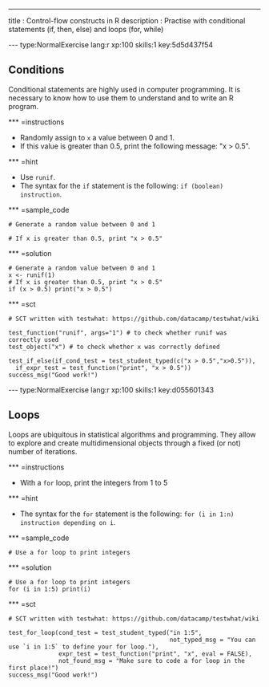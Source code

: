 ---
title       : Control-flow constructs in R
description : Practise with conditional statements (if, then, else) and loops (for, while)

--- type:NormalExercise lang:r xp:100 skills:1 key:5d5d437f54

## Conditions

Conditional statements are highly used in computer programming.
It is necessary to know how to use them to understand and to write an R program.

*** =instructions
- Randomly assign to `x` a value between 0 and 1.
- If this value is greater than 0.5, print the following message: "x > 0.5".

*** =hint
- Use `runif`.
- The syntax for the `if` statement is the following: `if (boolean) instruction`.

*** =sample_code
```{r}
# Generate a random value between 0 and 1

# If x is greater than 0.5, print "x > 0.5"

```

*** =solution
```{r}
# Generate a random value between 0 and 1
x <- runif(1)
# If x is greater than 0.5, print "x > 0.5"
if (x > 0.5) print("x > 0.5")
```

*** =sct
```{r}
# SCT written with testwhat: https://github.com/datacamp/testwhat/wiki

test_function("runif", args="1") # to check whether runif was correctly used
test_object("x") # to check whether x was correctly defined

test_if_else(if_cond_test = test_student_typed(c("x > 0.5","x>0.5")), 
  if_expr_test = test_function("print", "x > 0.5")) 
success_msg("Good work!")
```

--- type:NormalExercise lang:r xp:100 skills:1 key:d055601343
## Loops

Loops are ubiquitous in statistical algorithms and programming.
They allow to explore and create multidimensional objects through a fixed (or not) number of iterations.

*** =instructions
- With a `for` loop, print the integers from 1 to 5

*** =hint
- The syntax for the `for` statement is the following: `for (i in 1:n) instruction depending on i`.

*** =sample_code
```{r}
# Use a for loop to print integers

```

*** =solution
```{r}
# Use a for loop to print integers
for (i in 1:5) print(i)
```

*** =sct
```{r}
# SCT written with testwhat: https://github.com/datacamp/testwhat/wiki

test_for_loop(cond_test = test_student_typed("in 1:5",
                                             not_typed_msg = "You can use `i in 1:5` to define your for loop."),
              expr_test = test_function("print", "x", eval = FALSE),
              not_found_msg = "Make sure to code a for loop in the first place!")
success_msg("Good work!")
```

